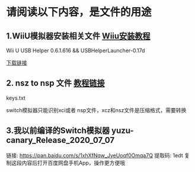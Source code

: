 # 请阅读以下内容，是文件的用途


## 1.WiiU模拟器安装相关文件 [Wiiu安装教程](https://youtu.be/JDs_W5mbYOw)

Wii U USB Helper 0.6.1.616  &&   USBHelperLauncher-0.17d

[下载链接](https://drive.google.com/file/d/1eFeA36Nd1UwqOc4hsPG3_aFggBmjFlW8/view?usp=sharing,%20https://drive.google.com/file/d/1kPatjNHYd58CwTqsyoDyhTaF3gH0ewgt/view?usp=sharing
)

## 2. nsz  to nsp 文件 [教程链接](https://youtu.be/oL-qlzZBcJs)

keys.txt

switch模拟器只能识别xci或者 nsp文件，xcz和nsz文件是压缩格式，需要转换 


## 3.我以前编译的Switch模拟器 yuzu-canary_Release_2020_07_07

链接: https://pan.baidu.com/s/1xhXfNqw_JyeUoqf0Omqa7Q 提取码: 1edt 复制这段内容后打开百度网盘手机App，操作更方便哦
 


